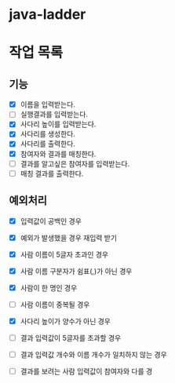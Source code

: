 # java-ladder

# 작업 목록

## 기능

- [x] 이름을 입력받는다.
- [ ] 실행결과를 입력받는다.
- [x] 사다리 높이를 입력받는다.
- [x] 사다리를 생성한다.
- [x] 사다리를 출력한다.
- [x] 참여자와 결과를 매칭한다.
- [ ] 결과를 알고싶은 참여자를 입력받는다.
- [ ] 매칭 결과를 출력한다.

## 예외처리

- [x] 입력값이 공백인 경우
- [x] 예외가 발생했을 경우 재입력 받기
- [x] 사람 이름이 5글자 초과인 경우
- [x] 사람 이름 구분자가 쉼표(,)가 아닌 경우
- [x] 사람이 한 명인 경우
- [ ] 사람 이름이 중복될 경우
- [x] 사다리 높이가 양수가 아닌 경우
- [ ] 결과 입력값이 5글자를 초과할 경우
- [ ] 결과 입력값 개수와 이름 개수가 일치하지 않는 경우
- [ ] 결과를 보려는 사람 입력값이 참여자와 다를 경

